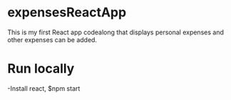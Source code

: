 # expensesReactApp
This is my first React app codealong that displays personal expenses and other expenses can be added.
# Run locally
-Install react, 
$npm start
